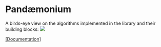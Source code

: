 # Pandæmonium

A birds-eye view on the algorithms implemented in the library and their building blocks:
![](https://konichuvak.github.io/pandemonium/_images/inheritance-4b95939eb2aa35121b6bfb9951a4f439150ef625.png)

[[Documentation]](http://konichuvak.github.io/pandemonium/)

